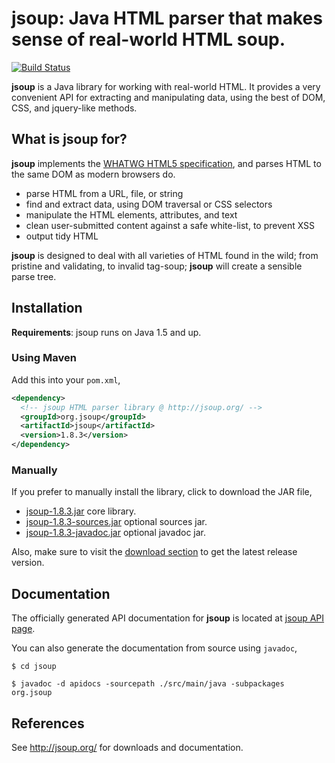 # jsoup: Java HTML parser that makes sense of real-world HTML soup.

[![Build Status](https://travis-ci.org/jhy/jsoup.svg?branch=master)](https://travis-ci.org/jhy/jsoup)

**jsoup** is a Java library for working with real-world HTML. It provides a very convenient API for extracting and manipulating data, using the best of DOM, CSS, and jquery-like methods.

## What is jsoup for?

**jsoup** implements the [WHATWG HTML5 specification](http://whatwg.org/html), and parses HTML to the same DOM as modern browsers do.

* parse HTML from a URL, file, or string
* find and extract data, using DOM traversal or CSS selectors
* manipulate the HTML elements, attributes, and text
* clean user-submitted content against a safe white-list, to prevent XSS
* output tidy HTML

**jsoup** is designed to deal with all varieties of HTML found in the wild; from pristine and validating, to invalid tag-soup; **jsoup** will create a sensible parse tree.

## Installation

**Requirements**: jsoup runs on Java 1.5 and up.

### Using Maven

Add this into your `pom.xml`,

```xml
<dependency>
  <!-- jsoup HTML parser library @ http://jsoup.org/ -->
  <groupId>org.jsoup</groupId>
  <artifactId>jsoup</artifactId>
  <version>1.8.3</version>
</dependency>
```

### Manually

If you prefer to manually install the library, click to download the JAR file,

* [jsoup-1.8.3.jar](https://jsoup.org/packages/jsoup-1.8.3.jar) core library.
* [jsoup-1.8.3-sources.jar](https://jsoup.org/packages/jsoup-1.8.3-sources.jar) optional sources jar.
* [jsoup-1.8.3-javadoc.jar](https://jsoup.org/packages/jsoup-1.8.3-javadoc.jar) optional javadoc jar.

Also, make sure to visit the [download section](https://jsoup.org/download) to get the latest release version.

## Documentation

The officially generated API documentation for **jsoup** is located at [jsoup API page](https://jsoup.org/apidocs/).

You can also generate the documentation from source using `javadoc`,

```
$ cd jsoup

$ javadoc -d apidocs -sourcepath ./src/main/java -subpackages org.jsoup
```

## References

See http://jsoup.org/ for downloads and documentation.
